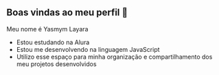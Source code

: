 ## Boas vindas ao meu perfil 🎈
Meu nome é Yasmym Layara

- Estou estudando na Alura
- Estou me desenvolvendo na linguagem JavaScript
- Utilizo esse espaço para minha organização e compartilhamento dos meu projetos desenvolvidos
